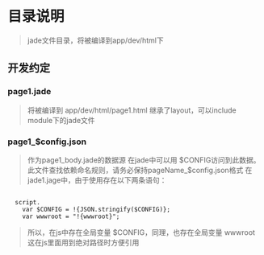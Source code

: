 # 目录说明
> jade文件目录，将被编译到app/dev/html下

## 开发约定

### page1.jade
> 将被编译到 app/dev/html/page1.html
> 继承了layout，可以include module下的jade文件

### page1_$config.json

> 作为page1_body.jade的数据源
> 在jade中可以用 $CONFIG访问到此数据。
> 此文件查找依赖命名规则，请务必保持pageName_$config.json格式
> 在jade1.jage中，由于使用存在以下两条语句：

```Jade

  script.
    var $CONFIG = !{JSON.stringify($CONFIG)};
    var wwwroot = "!{wwwroot}";

```

> 所以，在js中存在全局变量 $CONFIG，同理，也存在全局变量 wwwroot
> 这在js里面用到绝对路径时方便引用
